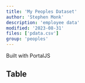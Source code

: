 ```yaml
---
title: 'My Peoples Dataset'
author: 'Stephen Monk'
description: 'employee data'
modified: '2023-08-31'
files: ['pdata.csv']
group: 'peoples'
---
```


Built with PortalJS

## Table

<Table url="pdata.csv" />
